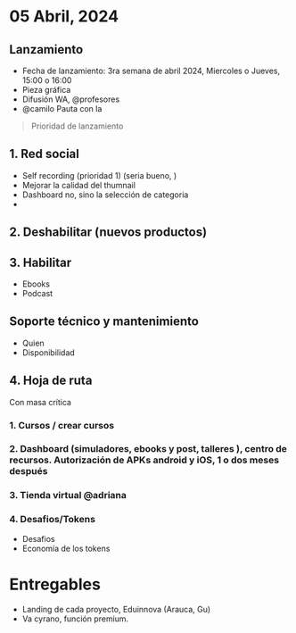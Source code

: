 # 05 Abril, 2024

## Lanzamiento
- Fecha de lanzamiento: 3ra semana de abril 2024, Miercoles o Jueves, 15:00 o 16:00
- Pieza gráfica
- Difusión WA, @profesores
- @camilo Pauta con la 

> Prioridad de lanzamiento

## 1. Red social
- Self recording (prioridad 1) (seria bueno, )
- Mejorar la calidad del thumnail
- Dashboard no, sino la selección de categoria 
-

## 2. Deshabilitar (nuevos productos)

## 3. Habilitar
- Ebooks
- Podcast

## Soporte técnico y mantenimiento
- Quien 
- Disponibilidad

## 4. Hoja de ruta
 Con masa crítica

### 1. Cursos / crear cursos
### 2. Dashboard (simuladores, ebooks y post,  talleres ), centro de recursos. Autorización de APKs android y iOS, 1 o dos meses después
### 3. Tienda virtual @adriana
### 4. Desafios/Tokens
- Desafios
- Economía de los tokens


# Entregables
- Landing de cada proyecto, Eduinnova (Arauca, Gu)
- Va cyrano, función premium.
